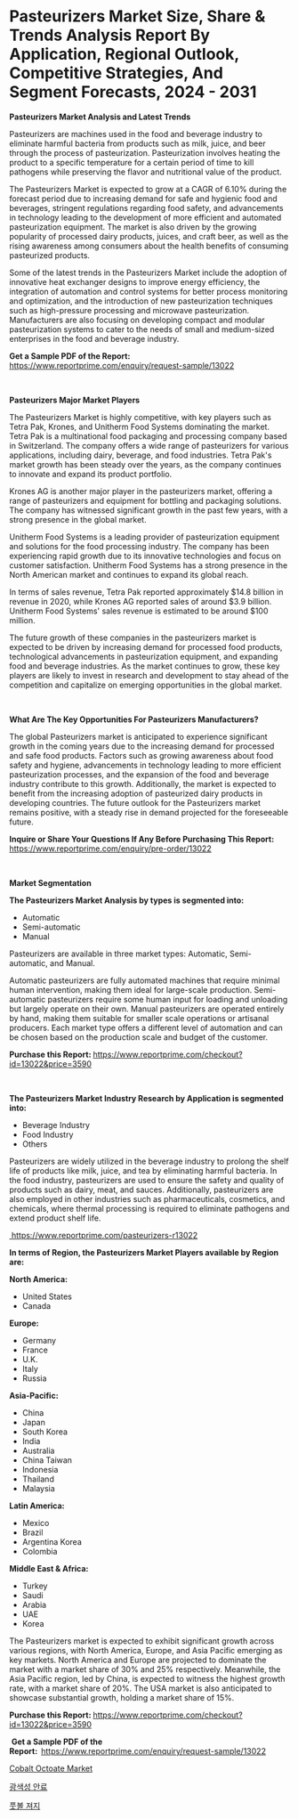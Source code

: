<p><h1>Pasteurizers Market Size, Share & Trends Analysis Report By Application, Regional Outlook, Competitive Strategies, And Segment Forecasts, 2024 - 2031</h1></p><p><strong>Pasteurizers Market Analysis and Latest Trends</strong></p>
<p><p>Pasteurizers are machines used in the food and beverage industry to eliminate harmful bacteria from products such as milk, juice, and beer through the process of pasteurization. Pasteurization involves heating the product to a specific temperature for a certain period of time to kill pathogens while preserving the flavor and nutritional value of the product.</p><p>The Pasteurizers Market is expected to grow at a CAGR of 6.10% during the forecast period due to increasing demand for safe and hygienic food and beverages, stringent regulations regarding food safety, and advancements in technology leading to the development of more efficient and automated pasteurization equipment. The market is also driven by the growing popularity of processed dairy products, juices, and craft beer, as well as the rising awareness among consumers about the health benefits of consuming pasteurized products.</p><p>Some of the latest trends in the Pasteurizers Market include the adoption of innovative heat exchanger designs to improve energy efficiency, the integration of automation and control systems for better process monitoring and optimization, and the introduction of new pasteurization techniques such as high-pressure processing and microwave pasteurization. Manufacturers are also focusing on developing compact and modular pasteurization systems to cater to the needs of small and medium-sized enterprises in the food and beverage industry.</p></p>
<p><strong>Get a Sample PDF of the Report:&nbsp;</strong> <a href="https://www.reportprime.com/enquiry/request-sample/13022">https://www.reportprime.com/enquiry/request-sample/13022</a></p>
<p>&nbsp;</p>
<p><strong>Pasteurizers Major Market Players</strong></p>
<p><p>The Pasteurizers Market is highly competitive, with key players such as Tetra Pak, Krones, and Unitherm Food Systems dominating the market. Tetra Pak is a multinational food packaging and processing company based in Switzerland. The company offers a wide range of pasteurizers for various applications, including dairy, beverage, and food industries. Tetra Pak's market growth has been steady over the years, as the company continues to innovate and expand its product portfolio.</p><p>Krones AG is another major player in the pasteurizers market, offering a range of pasteurizers and equipment for bottling and packaging solutions. The company has witnessed significant growth in the past few years, with a strong presence in the global market.</p><p>Unitherm Food Systems is a leading provider of pasteurization equipment and solutions for the food processing industry. The company has been experiencing rapid growth due to its innovative technologies and focus on customer satisfaction. Unitherm Food Systems has a strong presence in the North American market and continues to expand its global reach.</p><p>In terms of sales revenue, Tetra Pak reported approximately $14.8 billion in revenue in 2020, while Krones AG reported sales of around $3.9 billion. Unitherm Food Systems' sales revenue is estimated to be around $100 million.</p><p>The future growth of these companies in the pasteurizers market is expected to be driven by increasing demand for processed food products, technological advancements in pasteurization equipment, and expanding food and beverage industries. As the market continues to grow, these key players are likely to invest in research and development to stay ahead of the competition and capitalize on emerging opportunities in the global market.</p></p>
<p>&nbsp;</p>
<p><strong>What Are The Key Opportunities For Pasteurizers Manufacturers?</strong></p>
<p><p>The global Pasteurizers market is anticipated to experience significant growth in the coming years due to the increasing demand for processed and safe food products. Factors such as growing awareness about food safety and hygiene, advancements in technology leading to more efficient pasteurization processes, and the expansion of the food and beverage industry contribute to this growth. Additionally, the market is expected to benefit from the increasing adoption of pasteurized dairy products in developing countries. The future outlook for the Pasteurizers market remains positive, with a steady rise in demand projected for the foreseeable future.</p></p>
<p><strong>Inquire or Share Your Questions If Any Before Purchasing This Report:</strong> <a href="https://www.reportprime.com/enquiry/pre-order/13022">https://www.reportprime.com/enquiry/pre-order/13022</a></p>
<p>&nbsp;</p>
<p><strong>Market Segmentation</strong></p>
<p><strong>The Pasteurizers Market Analysis by types is segmented into:</strong></p>
<p><ul><li>Automatic</li><li>Semi-automatic</li><li>Manual</li></ul></p>
<p><p>Pasteurizers are available in three market types: Automatic, Semi-automatic, and Manual. </p><p>Automatic pasteurizers are fully automated machines that require minimal human intervention, making them ideal for large-scale production. Semi-automatic pasteurizers require some human input for loading and unloading but largely operate on their own. Manual pasteurizers are operated entirely by hand, making them suitable for smaller scale operations or artisanal producers. Each market type offers a different level of automation and can be chosen based on the production scale and budget of the customer.</p></p>
<p><strong>Purchase this Report:&nbsp;</strong><a href="https://www.reportprime.com/checkout?id=13022&price=3590">https://www.reportprime.com/checkout?id=13022&price=3590</a></p>
<p>&nbsp;</p>
<p><strong>The Pasteurizers Market Industry Research by Application is segmented into:</strong></p>
<p><ul><li>Beverage Industry</li><li>Food Industry</li><li>Others</li></ul></p>
<p><p>Pasteurizers are widely utilized in the beverage industry to prolong the shelf life of products like milk, juice, and tea by eliminating harmful bacteria. In the food industry, pasteurizers are used to ensure the safety and quality of products such as dairy, meat, and sauces. Additionally, pasteurizers are also employed in other industries such as pharmaceuticals, cosmetics, and chemicals, where thermal processing is required to eliminate pathogens and extend product shelf life.</p></p>
<p><a href="https://www.reportprime.com/pasteurizers-r13022">&nbsp;https://www.reportprime.com/pasteurizers-r13022</a></p>
<p><strong>In terms of Region, the Pasteurizers Market Players available by Region are:</strong></p>
<p>
    <p> <strong> North America: </strong>
        <ul>
            <li>United States</li>
            <li>Canada</li>
        </ul>
        </p> 
    <p> <strong> Europe: </strong>
        <ul>
            <li>Germany</li>
            <li>France</li>
            <li>U.K.</li>
            <li>Italy</li>
            <li>Russia</li>
        </ul>
        </p> 
    <p> <strong> Asia-Pacific: </strong>
        <ul>
            <li>China</li>
            <li>Japan</li>
            <li>South Korea</li>
            <li>India</li>
            <li>Australia</li>
            <li>China Taiwan</li>
            <li>Indonesia</li>
            <li>Thailand</li>
            <li>Malaysia</li>
        </ul>
        </p> 
    <p> <strong> Latin America: </strong>
        <ul>
            <li>Mexico</li>
            <li>Brazil</li>
            <li>Argentina Korea</li>
            <li>Colombia</li>
        </ul>
        </p> 
    <p> <strong> Middle East & Africa: </strong>
        <ul>
            <li>Turkey</li>
            <li>Saudi</li>
            <li>Arabia</li>
            <li>UAE</li>
            <li>Korea</li>
        </ul>
    </p>
    </p>
<p><p>The Pasteurizers market is expected to exhibit significant growth across various regions, with North America, Europe, and Asia Pacific emerging as key markets. North America and Europe are projected to dominate the market with a market share of 30% and 25% respectively. Meanwhile, the Asia Pacific region, led by China, is expected to witness the highest growth rate, with a market share of 20%. The USA market is also anticipated to showcase substantial growth, holding a market share of 15%.</p></p>
<p><strong>Purchase this Report: </strong><a href="https://www.reportprime.com/checkout?id=13022&price=3590">https://www.reportprime.com/checkout?id=13022&price=3590</a></p>
<p>&nbsp;<strong>Get a Sample PDF of the Report:&nbsp;&nbsp;</strong><a href="https://www.reportprime.com/enquiry/request-sample/13022">https://www.reportprime.com/enquiry/request-sample/13022</a></p>
<p><strong></strong></p>
<p><p><a href="https://five-trouble-98a.notion.site/Cobalt-Octoate-Market-Share-Market-New-Trends-Analysis-Report-By-Type-By-Application-By-End-use--de25c8c67c6e4dd79636826fce21a3c5">Cobalt Octoate Market</a></p><p><a href="https://medium.com/@kelsiorphy/%EC%82%AC%EC%A7%84%EB%B3%80%EC%83%89%EC%84%B1-%EC%83%89%EC%86%8C-%EC%8B%9C%EC%9E%A5-%EB%B3%B4%EA%B3%A0%EC%84%9C%EB%8A%94-%EC%9D%B4-%EC%8B%9C%EC%9E%A5%EC%9D%98-%EC%B5%9C%EC%8B%A0-%ED%8A%B8%EB%A0%8C%EB%93%9C%EC%99%80-%EC%84%B1%EC%9E%A5-%EA%B8%B0%ED%9A%8C%EB%A5%BC-%EB%B0%9D%ED%98%80%EB%83%85%EB%8B%88%EB%8B%A4-a31fd93436c6">광색성 안료</a></p><p><a href="https://medium.com/@tomienow676/2024%EB%85%84%EB%B6%80%ED%84%B0-2031%EB%85%84%EA%B9%8C%EC%A7%80%EC%9D%98-%EC%B6%95%EA%B5%AC-%EC%A0%80%EC%A7%80-%EC%8B%9C%EC%9E%A5-%EB%8F%99%ED%96%A5%EA%B3%BC-%EC%8B%9C%EC%9E%A5-%EB%B6%84%EC%84%9D%EC%9D%84-%EC%98%88%EC%B8%A1%ED%95%A9%EB%8B%88%EB%8B%A4-1b3d90f5193f">풋볼 져지</a></p></p>